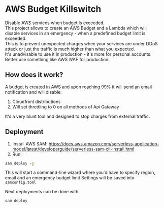 # AWS Budget Killswitch
Disable AWS services when budget is exceeded.  
This project allows to create an AWS Budget and a Lambda which will disable services in an emergency - when a predefined budget limit is exceeded.  
This is to prevent unexpected charges when your services are under DDoS attack or just the traffic is much higher than what you expected.  
It's unadvisable to use it in production - it's more for personal accounts.  
Better use something like AWS WAF for production.    

## How does it work?
A budget is created in AWS and upon reaching 99% it will send an email notification and will disable:  
1. Cloudfront distributions
2. Will set throttling to 0 on all methods of Api Gateway

It's a very blunt tool and designed to stop charges from external traffic.  

## Deployment
1. Install AWS SAM: https://docs.aws.amazon.com/serverless-application-model/latest/developerguide/serverless-sam-cli-install.html
2. Run:  

```bash
sam deploy -g
```
This will start a command-line wizard where you'd have to specify region, email and an emergency budget limit
Settings will be saved into `samconfig.toml`  

Next deployments can be done with  

```bash
sam deploy
```